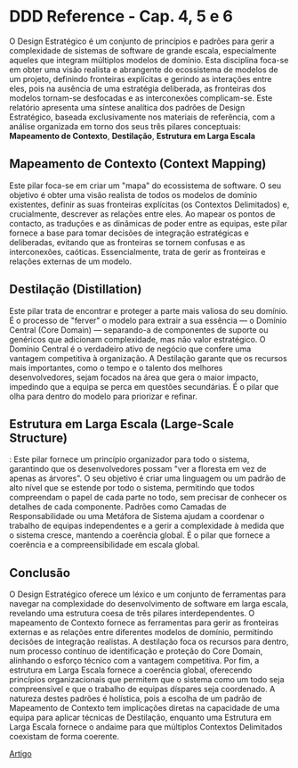 # DDD Reference - Cap. 4, 5 e 6

O Design Estratégico é um conjunto de princípios e padrões para gerir a complexidade de sistemas de software de grande escala, especialmente aqueles que integram múltiplos modelos de domínio. Esta disciplina foca-se em obter uma visão realista e abrangente do ecossistema de modelos de um projeto, definindo fronteiras explícitas e gerindo as interações entre eles, pois na ausência de uma estratégia deliberada, as fronteiras dos modelos tornam-se desfocadas e as interconexões complicam-se. Este relatório apresenta uma síntese analítica dos padrões de Design Estratégico, baseada exclusivamente nos materiais de referência, com a análise organizada em torno dos seus três pilares conceptuais: **Mapeamento de Contexto**, **Destilação**, **Estrutura em Larga Escala**

## Mapeamento de Contexto (Context Mapping)

Este pilar foca-se em criar um "mapa" do ecossistema de software. O seu objetivo é obter uma visão realista de todos os modelos de domínio existentes, definir as suas fronteiras explícitas (os Contextos Delimitados) e, crucialmente, descrever as relações entre eles. Ao mapear os pontos de contacto, as traduções e as dinâmicas de poder entre as equipas, este pilar fornece a base para tomar decisões de integração estratégicas e deliberadas, evitando que as fronteiras se tornem confusas e as interconexões, caóticas. Essencialmente, trata de gerir as fronteiras e relações externas de um modelo.

## Destilação (Distillation)

Este pilar trata de encontrar e proteger a parte mais valiosa do seu domínio. É o processo de "ferver" o modelo para extrair a sua essência — o Domínio Central (Core Domain) — separando-a de componentes de suporte ou genéricos que adicionam complexidade, mas não valor estratégico. O Domínio Central é o verdadeiro ativo de negócio que confere uma vantagem competitiva à organização. A Destilação garante que os recursos mais importantes, como o tempo e o talento dos melhores desenvolvedores, sejam focados na área que gera o maior impacto, impedindo que a equipa se perca em questões secundárias. É o pilar que olha para dentro do modelo para priorizar e refinar.

## Estrutura em Larga Escala (Large-Scale Structure)

: Este pilar fornece um princípio organizador para todo o sistema, garantindo que os desenvolvedores possam "ver a floresta em vez de apenas as árvores". O seu objetivo é criar uma linguagem ou um padrão de alto nível que se estende por todo o sistema, permitindo que todos compreendam o papel de cada parte no todo, sem precisar de conhecer os detalhes de cada componente. Padrões como Camadas de Responsabilidade ou uma Metáfora de Sistema ajudam a coordenar o trabalho de equipas independentes e a gerir a complexidade à medida que o sistema cresce, mantendo a coerência global. É o pilar que fornece a coerência e a compreensibilidade em escala global.

## Conclusão

O Design Estratégico oferece um léxico e um conjunto de ferramentas para navegar na complexidade do desenvolvimento de software em larga escala, revelando uma estrutura coesa de três pilares interdependentes. O mapeamento de Contexto fornece as ferramentas para gerir as fronteiras externas e as relações entre diferentes modelos de domínio, permitindo decisões de integração realistas. A destilação foca os recursos para dentro, num processo contínuo de identificação e proteção do Core Domain, alinhando o esforço técnico com a vantagem competitiva. Por fim, a estrutura em Larga Escala fornece a coerência global, oferecendo princípios organizacionais que permitem que o sistema como um todo seja compreensível e que o trabalho de equipas díspares seja coordenado. A natureza destes padrões é holística, pois a escolha de um padrão de Mapeamento de Contexto tem implicações diretas na capacidade de uma equipa para aplicar técnicas de Destilação, enquanto uma Estrutura em Larga Escala fornece o andaime para que múltiplos Contextos Delimitados coexistam de forma coerente.

[Artigo](pdf/DDD_Reference_2015-03.pdf)
